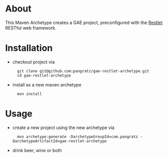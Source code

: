 # About

This Maven Archetype creates a GAE project, preconfigured with the [Restlet](http://www.restlet.org/) RESTful web framework.

# Installation

* checkout project via

		git clone git@github.com:pangratz/gae-restlet-archetype.git
		cd gae-restlet-archetype
		
* install as a new maven archetype

		mvn install

# Usage

* create a new project using the new archetype via

		mvn archetype:generate -DarchetypeGroupId=com.pangratz -DarchetypeArtifactId=gae-restlet-archetype
		
* drink beer, wine or both